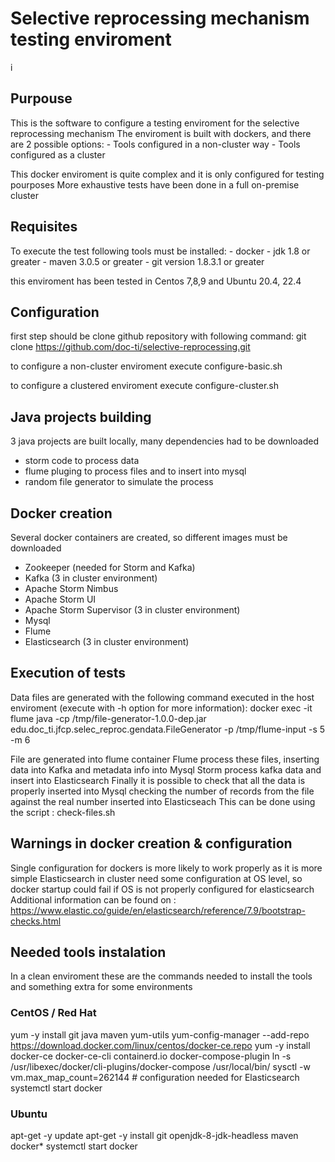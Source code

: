 
# Selective reprocessing mechanism testing enviroment
i
## Purpouse

 This is the software to configure a testing enviroment for the selective reprocessing mechanism
 The enviroment is built with dockers, and there are 2 possible options: 
    - Tools configured in a non-cluster way
    - Tools configured as a cluster

 This docker enviroment is quite complex and it is only configured for testing pourposes
 More exhaustive tests have been done in a full on-premise cluster

## Requisites
 To execute the test following tools must be installed:
    - docker
    - jdk 1.8 or greater
    - maven 3.0.5 or greater
    - git version 1.8.3.1 or greater

 this enviroment has been tested in Centos 7,8,9 and Ubuntu 20.4, 22.4

## Configuration
 first step should be clone github repository with following command:
    git clone https://github.com/doc-ti/selective-reprocessing.git

 to configure a non-cluster enviroment execute configure-basic.sh

 to configure a clustered enviroment execute configure-cluster.sh

## Java projects building
 3 java projects are built locally, many dependencies had to be downloaded

 - storm code to process data
 - flume pluging to process files and to insert into mysql
 - random file generator to simulate the process

## Docker creation
 Several docker containers are created, so different images must be downloaded

 - Zookeeper (needed for Storm and Kafka)
 - Kafka (3 in cluster environment)
 - Apache Storm Nimbus
 - Apache Storm UI
 - Apache Storm Supervisor (3 in cluster environment)
 - Mysql
 - Flume
 - Elasticsearch (3 in cluster environment)

## Execution of tests
 Data files are generated with the following command executed in the host enviroment (execute with -h option for more information):
   docker exec -it flume java -cp /tmp/file-generator-1.0.0-dep.jar edu.doc_ti.jfcp.selec_reproc.gendata.FileGenerator -p /tmp/flume-input -s 5 -m 6

 File are generated into flume container
 Flume process these files, inserting data into Kafka and metadata info into Mysql
 Storm process kafka data and insert into Elasticsearch
 Finally it is possible to check that all the data is properly inserted into Mysql checking the number of records from the file against the real number inserted into Elasticseach
 This can be done using the script : check-files.sh


## Warnings in docker creation & configuration

 Single configuration for dockers is more likely to work properly as it is more simple
 Elasticsearch in cluster need some configuration at OS level, so docker startup could fail
 if OS is not properly configured for elasticsearch
 Additional information can be found on : https://www.elastic.co/guide/en/elasticsearch/reference/7.9/bootstrap-checks.html

## Needed tools instalation

 In a clean enviroment these are the commands needed to install the tools
 and something extra for some environments


### CentOS / Red Hat

yum -y install git java maven yum-utils
yum-config-manager --add-repo https://download.docker.com/linux/centos/docker-ce.repo
yum -y install docker-ce docker-ce-cli containerd.io docker-compose-plugin
ln -s /usr/libexec/docker/cli-plugins/docker-compose /usr/local/bin/
sysctl -w vm.max_map_count=262144 # configuration needed for Elasticsearch
systemctl start docker

   
### Ubuntu

apt-get -y update
apt-get -y install git openjdk-8-jdk-headless maven docker*
systemctl start docker

